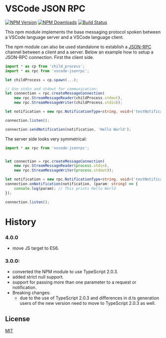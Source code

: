# VSCode JSON RPC

[![NPM Version](https://img.shields.io/npm/v/vscode-jsonrpc.svg)](https://npmjs.org/package/vscode-jsonrpc)
[![NPM Downloads](https://img.shields.io/npm/dm/vscode-jsonrpc.svg)](https://npmjs.org/package/vscode-jsonrpc)
[![Build Status](https://travis-ci.org/Microsoft/vscode-languageserver-node.svg?branch=master)](https://travis-ci.org/Microsoft/vscode-languageserver-node)

This npm module implements the base messaging protocol spoken between a VSCode language server and a VSCode language client.

The npm module can also be used standalone to establish a [JSON-RPC](http://www.jsonrpc.org/) channel between
a client and a server. Below an example how to setup a JSON-RPC connection. First the client side.

```ts
import * as cp from 'child_process';
import * as rpc from 'vscode-jsonrpc';

let childProcess = cp.spawn(...);

// Use stdin and stdout for communication:
let connection = rpc.createMessageConnection(
	new rpc.StreamMessageReader(childProcess.stdout),
	new rpc.StreamMessageWriter(childProcess.stdin));

let notification = new rpc.NotificationType<string, void>('testNotification');

connection.listen();

connection.sendNotification(notification, 'Hello World');
```

The server side looks very symmetrical:

```ts
import * as rpc from 'vscode-jsonrpc';


let connection = rpc.createMessageConnection(
	new rpc.StreamMessageReader(process.stdin),
	new rpc.StreamMessageWriter(process.stdout));

let notification = new rpc.NotificationType<string, void>('testNotification');
connection.onNotification(notification, (param: string) => {
	console.log(param); // This prints Hello World
});

connection.listen();
```

# History

### 4.0.0

- move JS target to ES6.

### 3.0.0:

- converted the NPM module to use TypeScript 2.0.3.
- added strict null support.
- support for passing more than one parameter to a request or notification.
- Breaking changes:
  - due to the use of TypeScript 2.0.3 and differences in d.ts generation users of the new version need to move to
    TypeScript 2.0.3 as well.

## License
[MIT](https://github.com/Microsoft/vscode-languageserver-node/blob/master/License.txt)
